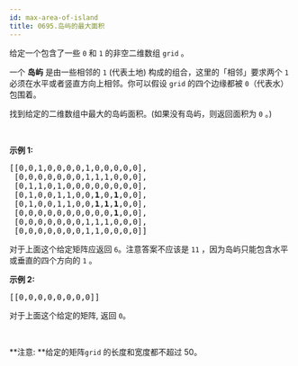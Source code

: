 ```yaml
---
id: max-area-of-island
title: 0695.岛屿的最大面积
---
```

给定一个包含了一些 <code>0</code> 和 <code>1</code> 的非空二维数组 <code>grid</code> 。

一个 **岛屿** 是由一些相邻的 <code>1</code> (代表土地) 构成的组合，这里的「相邻」要求两个 <code>1</code> 必须在水平或者竖直方向上相邻。你可以假设 <code>grid</code> 的四个边缘都被 <code>0</code>（代表水）包围着。

找到给定的二维数组中最大的岛屿面积。(如果没有岛屿，则返回面积为 <code>0</code> 。)

 

**示例 1:**


<pre>[[0,0,1,0,0,0,0,1,0,0,0,0,0],<br/> [0,0,0,0,0,0,0,1,1,1,0,0,0],<br/> [0,1,1,0,1,0,0,0,0,0,0,0,0],<br/> [0,1,0,0,1,1,0,0,<strong>1</strong>,0,<strong>1</strong>,0,0],<br/> [0,1,0,0,1,1,0,0,<strong>1</strong>,<strong>1</strong>,<strong>1</strong>,0,0],<br/> [0,0,0,0,0,0,0,0,0,0,<strong>1</strong>,0,0],<br/> [0,0,0,0,0,0,0,1,1,1,0,0,0],<br/> [0,0,0,0,0,0,0,1,1,0,0,0,0]]<br/></pre>

对于上面这个给定矩阵应返回 <code>6</code>。注意答案不应该是 <code>11</code> ，因为岛屿只能包含水平或垂直的四个方向的 <code>1</code> 。

**示例 2:**


<pre>[[0,0,0,0,0,0,0,0]]</pre>

对于上面这个给定的矩阵, 返回 <code>0</code>。

 

**注意: **给定的矩阵<code>grid</code> 的长度和宽度都不超过 50。
